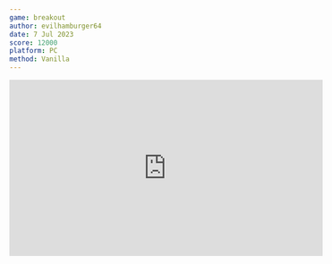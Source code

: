 ```yaml
---
game: breakout
author: evilhamburger64
date: 7 Jul 2023
score: 12000
platform: PC
method: Vanilla
---
```

<iframe width="560" height="315" src="https://www.youtube.com/embed/wNFEkJMpVpo?si=3Rq1Qqqd9a5SewSz&amp;start=651" title="YouTube video player" frameborder="0" allow="accelerometer; autoplay; clipboard-write; encrypted-media; gyroscope; picture-in-picture; web-share" allowfullscreen></iframe>